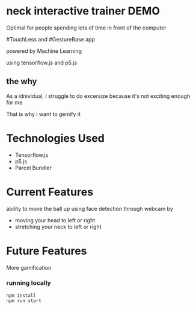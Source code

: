 # neck interactive trainer DEMO

Optimal for people spending lots of time in front of the computer

#TouchLess and #GestureBase app

powered by Machine Learning

using tensorflow.js and p5.js

## the why

As a idnividual, I struggle to do excersize
because it's not exciting enough for me

That is why i want to gemify it

# Technologies Used
- Tensorflow.js
- p5.js
- Parcel Bundler

# Current Features
ability to move the ball up using face detection through webcam by
- moving your head to left or right 
- stretching your neck to left or right


# Future Features
More gamification

### running locally

```shel
npm install
npm run start
```
